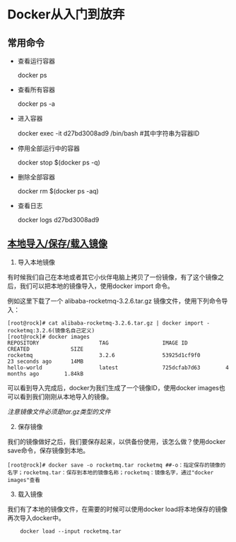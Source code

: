 # Docker从入门到放弃

## 常用命令
* 查看运行容器

    docker ps

* 查看所有容器

    docker ps -a

* 进入容器

    docker exec -it d27bd3008ad9 /bin/bash #其中字符串为容器ID

* 停用全部运行中的容器

    docker stop $(docker ps -q)

* 删除全部容器

   docker rm $(docker ps -aq)

* 查看日志

    docker logs d27bd3008ad9



## [本地导入/保存/载入镜像](https://www.cnblogs.com/linjiqin/p/8604756.html)
1. 导入本地镜像

有时候我们自己在本地或者其它小伙伴电脑上拷贝了一份镜像，有了这个镜像之后，我们可以把本地的镜像导入，使用docker import 命令。

例如这里下载了一个 alibaba-rocketmq-3.2.6.tar.gz 镜像文件，使用下列命令导入：
```
[root@rock]# cat alibaba-rocketmq-3.2.6.tar.gz | docker import - rocketmq:3.2.6(镜像名自己定义)
[root@rock]# docker images
REPOSITORY                   TAG                 IMAGE ID            CREATED             SIZE
rocketmq                     3.2.6               53925d1cf9f0        23 seconds ago      14MB
hello-world                  latest              725dcfab7d63        4 months ago        1.84kB
```
可以看到导入完成后，docker为我们生成了一个镜像ID，使用docker images也可以看到我们刚刚从本地导入的镜像。

*注意镜像文件必须是tar.gz类型的文件*

2. 保存镜像

我们的镜像做好之后，我们要保存起来，以供备份使用，该怎么做？使用docker save命令，保存镜像到本地。
```
[root@rock]# docker save -o rocketmq.tar rocketmq ##-o：指定保存的镜像的名字；rocketmq.tar：保存到本地的镜像名称；rocketmq：镜像名字，通过"docker images"查看
```

3. 载入镜像

我们有了本地的镜像文件，在需要的时候可以使用docker load将本地保存的镜像再次导入docker中。
```
    docker load --input rocketmq.tar
```
